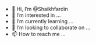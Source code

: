 - 👋 Hi, I’m @Shaikhfardin
- 👀 I’m interested in ...
- 🌱 I’m currently learning ...
- 💞️ I’m looking to collaborate on ...
- 📫 How to reach me ...

<!---
Shaikhfardin/Shaikhfardin is a ✨ special ✨ repository because its `README.md` (this file) appears on your GitHub profile.
You can click the Preview link to take a look at your changes.
--->
